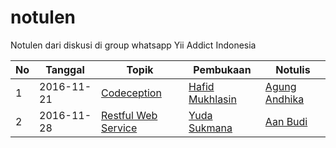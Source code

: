 # notulen
Notulen dari diskusi di group whatsapp Yii Addict Indonesia

No | Tanggal | Topik | Pembukaan | Notulis
---|------|-------|--------|--------
1  | 2016-11-21 | [Codeception](discussion1.0-2016-11-21.md) | [Hafid Mukhlasin](https://github.com/hscstudio) | [Agung Andhika](https://github.com/agungsijawir)
2  | 2016-11-28 | [Restful Web Service](discussion2.0-2016-11-28.md) | [Yuda Sukmana](https://github.com/ydatech) | [Aan Budi](https://github.com/aanbudi)

